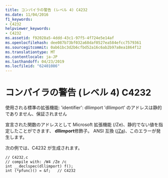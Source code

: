 ```yaml
---
title: コンパイラの警告 (レベル 4) C4232
ms.date: 11/04/2016
f1_keywords:
- C4232
helpviewer_keywords:
- C4232
ms.assetid: f92028a5-4ddd-43c1-97f5-4f724e5e14af
ms.openlocfilehash: dee087b73bf032a68daf0527ea584efcc7579361
ms.sourcegitcommit: 0ab61bc3d2b6cfbd52a16c6ab2b97a8ea1864f12
ms.translationtype: MT
ms.contentlocale: ja-JP
ms.lasthandoff: 04/23/2019
ms.locfileid: "62401086"
---
```

# <a name="compiler-warning-level-4-c4232"></a>コンパイラの警告 (レベル 4) C4232

使用される標準の拡張機能: 'identifier': dllimport 'dllimport' のアドレスは静的でありません、保証されません

宣言された関数のアドレスとして Microsoft 拡張機能 (/Ze)、静的でない値を指定したことができます、 **dllimport**修飾子。 ANSI 互換 ([/Za](../../build/reference/za-ze-disable-language-extensions.md))、このエラーが発生します。

次の例では、C4232 が生成されます。

```
// C4232.c
// compile with: /W4 /Ze /c
int __declspec(dllimport) f();
int (*pfunc)() = &f;   // C4232
```